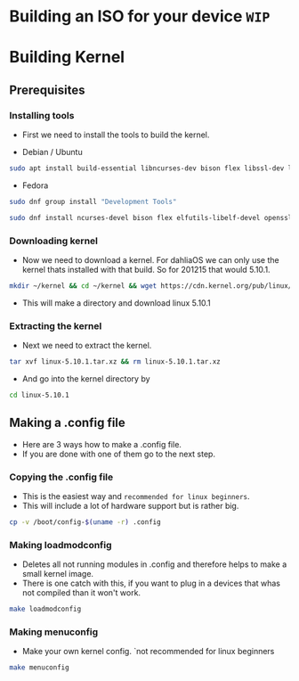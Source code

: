 # Building an ISO for your device `WIP`

# Building Kernel

## Prerequisites

### Installing tools

- First we need to install the tools to build the kernel.

- Debian / Ubuntu

```bash
sudo apt install build-essential libncurses-dev bison flex libssl-dev libelf-dev wget dwarves
```

- Fedora

```bash
sudo dnf group install "Development Tools"
```

```bash
sudo dnf install ncurses-devel bison flex elfutils-libelf-devel openssl-devel wget
```

### Downloading kernel

- Now we need to download a kernel. For dahliaOS we can only use the kernel thats installed with that build. So for 201215 that would 5.10.1.

```bash
mkdir ~/kernel && cd ~/kernel && wget https://cdn.kernel.org/pub/linux/kernel/v5.x/linux-5.10.1.tar.xz
```

- This will make a directory and download linux 5.10.1

### Extracting the kernel

- Next we need to extract the kernel.

```bash
tar xvf linux-5.10.1.tar.xz && rm linux-5.10.1.tar.xz
```

- And go into the kernel directory by

```bash
cd linux-5.10.1
```

## Making a .config file

- Here are 3 ways how to make a .config file.
- If you are done with one of them go to the next step.

### Copying the .config file

- This is the easiest way and `recommended for linux beginners`.
- This will include a lot of hardware support but is rather big.

```bash
cp -v /boot/config-$(uname -r) .config
```

### Making loadmodconfig

- Deletes all not running modules in .config and therefore helps to make a small kernel image.
- There is one catch with this, if you want to plug in a devices that whas not compiled than it won't work.

```bash
make loadmodconfig
```

### Making menuconfig

- Make your own kernel config. `not recommended for linux beginners

```bash
make menuconfig
```
